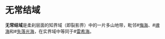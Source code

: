 # 无常结域

**无常结域**是柔刹层面的知界域（即裂影界）中的一片多山地带，毗邻#[悔海](locations/sea-of-regret)、#[魂海](locations/sea-of-souls)和#[失落光海](locations/sea-of-lost-lights)，在实界域中等同于#[雷希海](locations/reshi-sea)。
